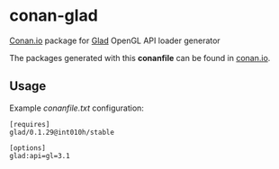 # conan-glad

[Conan.io](https://conan.io) package for [Glad](https://github.com/Dav1dde/glad) OpenGL API loader generator

The packages generated with this **conanfile** can be found in [conan.io](https://bintray.com/int010h/recipes/glad:int010h).

## Usage

Example *conanfile.txt* configuration:

```
[requires]
glad/0.1.29@int010h/stable

[options]
glad:api=gl=3.1
```
